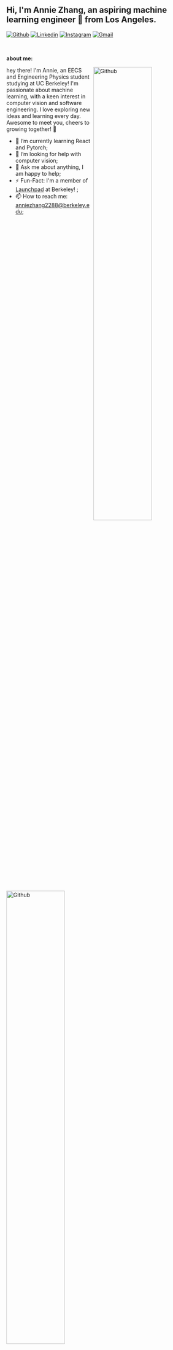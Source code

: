 <!-- Your title -->
## Hi, I'm Annie Zhang, an aspiring machine learning engineer 🚀 from Los Angeles.

<!-- Your badges
You can use the website to generate badges: https://shields.io/
-->

[![Github](https://img.shields.io/badge/-Github-000?style=flat&logo=Github&logoColor=white)](https://github.com/anniezhang2288)
[![Linkedin](https://img.shields.io/badge/-LinkedIn-blue?style=flat&logo=Linkedin&logoColor=white)](https://www.linkedin.com/in/anniezhang2288/)
[![Instagram](https://img.shields.io/badge/-Instagram-c13584?style=flat&labelColor=c13584&logo=instagram&logoColor=white)](https://www.instagram.com/murillo_comino/)
[![Gmail](https://img.shields.io/badge/-Gmail-c14438?style=flat&logo=Gmail&logoColor=white)](mailto:anniezhang2288@berkeley.edu)

&nbsp;

<!-- Talking about you -->
**about me:**

<!-- Any image aligned to the right. Beware the width -->
<img width="55%" align="right" alt="Github" src="https://raw.githubusercontent.com/onimur/.github/master/.resources/git-header.svg" />

hey there! I'm Annie, an EECS and Engineering Physics student studying at UC Berkeley! I'm passionate about machine learning, with a keen interest in computer vision and software engineering. I love exploring new ideas and learning every day. Awesome to meet you, cheers to growing together! 🚀 

- 🌱 I’m currently learning React and Pytorch; 
- 🤔 I’m looking for help with computer vision;
- 💬 Ask me about anything, I am happy to help;
- ⚡️ Fun-Fact: I'm a member of [Launchpad](https://launchpad.berkeley.edu/) at Berkeley! ;
- 📫 How to reach me: anniezhang2288@berkeley.edu;
<img width="55%" align="center" alt="Github" src="https://uploads-ssl.webflow.com/63788e08faa874e552de167c/6401327122f48cdaaca16594_Frame.png" />
